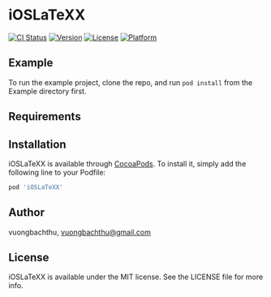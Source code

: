 # iOSLaTeXX

[![CI Status](https://img.shields.io/travis/vuongbachthu/iOSLaTeXX.svg?style=flat)](https://travis-ci.org/vuongbachthu/iOSLaTeXX)
[![Version](https://img.shields.io/cocoapods/v/iOSLaTeXX.svg?style=flat)](https://cocoapods.org/pods/iOSLaTeXX)
[![License](https://img.shields.io/cocoapods/l/iOSLaTeXX.svg?style=flat)](https://cocoapods.org/pods/iOSLaTeXX)
[![Platform](https://img.shields.io/cocoapods/p/iOSLaTeXX.svg?style=flat)](https://cocoapods.org/pods/iOSLaTeXX)

## Example

To run the example project, clone the repo, and run `pod install` from the Example directory first.

## Requirements

## Installation

iOSLaTeXX is available through [CocoaPods](https://cocoapods.org). To install
it, simply add the following line to your Podfile:

```ruby
pod 'iOSLaTeXX'
```

## Author

vuongbachthu, vuongbachthu@gmail.com

## License

iOSLaTeXX is available under the MIT license. See the LICENSE file for more info.
